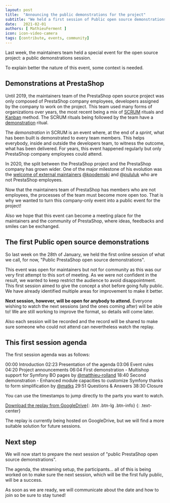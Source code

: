 ```yaml
---
layout: post
title:  "Announcing the public demonstrations for the project"
subtitle: "We held a first session of Public open source demonstrations for the project"
date:   2021-02-01
authors: [ MathieuFerment ]
icon: icon-video-camera
tags: [contribute, events, community]
---
```


Last week, the maintainers team held a special event for the open source project: a public demonstrations session.

To explain better the nature of this event, some context is needed.

## Demonstrations at PrestaShop

Until 2019, the maintainers team of the PrestaShop open source project was only composed of PrestaShop company employees, developers assigned by the company to work on the project. This team used many forms of organizations over years, the most recent being a mix of [SCRUM](https://www.scrum.org/) rituals and [Kanban](https://en.wikipedia.org/wiki/Kanban_(development)) method. The SCRUM rituals being followed by the team have a [demonstration](https://manifesto.co.uk/scrum-practice-sprint-demo/) ritual.

The _demonstration_ in SCRUM is an event where, at the end of a _sprint_, what has been built is demonstrated to every team members. This helps everybody, inside and outside the developers team, to witness the outcome, what has been delivered. For years, this event happened regularly but only PrestaShop company employees could attend.

In 2020, the split between the PrestaShop project and the PrestaShop company has grown wider. One of the major milestone of his evolution was the [welcome of external maintainers](https://build.prestashop.com/news/coreweekly-43-2020/) [@kpodemski](https://github.com/kpodemski) and [@pululuk](https://github.com/pululuk) who are not PrestaShop employees.

Now that the maintainers team of PrestaShop has members who are not employees, the processes of the team must become more open too. That is why we wanted to turn this company-only event into a public event for the project!

Also we hope that this event can become a meeting place for the maintainers and the community of PrestaShop, where ideas, feedbacks and smiles can be exchanged.

## The first Public open source demonstrations

So last week on the 28th of January, we held the first online session of what we call, for now, "Public PrestaShop open source demonstrations".

This event was open for maintainers but not for community as this was our very first attempt to this sort of meeting. As we were not confident in the result, we wanted to keep restrict the audience to avoid disappointment. This first session aimed to give the concept a shot before going fully public. We have already identified multiple areas for improvement to make it better.

**Next session, however, will be open for anybody to attend.** Everyone wishing to watch the next sessions (and the ones coming after) will be able to! We are still working to improve the format, so details will come later.

Also each session will be recorded and the record will be shared to make sure someone who could not attend can nevertheless watch the replay.

## This first session agenda

The first session agenda was as follows:

00:00 Introduction
02:23 Presentation of the agenda
03:06 Event rules
04:20 Project announcements
06:04 First demonstration - Multishop support for Symfony BO pages by [@matthieu-rolland](http://github.com/matthieu-rolland)
18:40 Second demonstration - Enhanced module capacities to customize Symfony thanks to form simplification by [@matks](http://github.com/matks)
29:51 Questions & Answers
38:30 Closure

You can use the timestamps to jump directly to the parts you want to watch.

[Download the replay from GoogleDrive](https://drive.google.com/file/d/1OYa9txWYnPu5jU5rP5JXJFiaBzvJG4VS/view?usp=sharing){: .btn .btn-lg .btn-info}
{: .text-center}

The replay is currently being hosted on GoogleDrive, but we will find a more suitable solution for future sessions.

## Next step

We will now start to prepare the next session of "public PrestaShop open source demonstrations".

The agenda, the streaming setup, the participants... all of this is being worked on to make sure the next session, which will be the first fully public, will be a success.

As soon as we are ready, we will communicate about the date and how to join so be sure to stay tuned!


